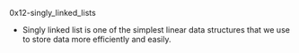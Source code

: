 0x12-singly_linked_lists
* Singly linked list is one of the simplest linear data structures that we use to store data more efficiently and easily.
